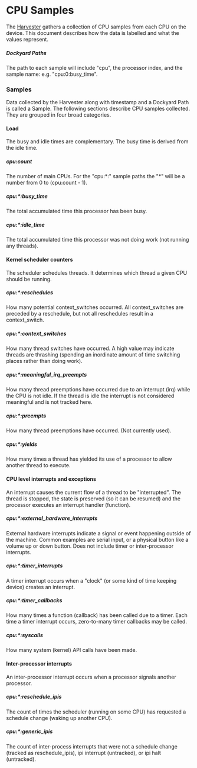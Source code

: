 # CPU Samples

The [Harvester](README.md) gathers a collection of CPU samples from each CPU on
the device. This document describes how the data is labelled and what the values
represent.

##### Dockyard Paths

The path to each sample will include "cpu", the processor index, and the sample
name: e.g. "cpu:0:busy_time".

### Samples

Data collected by the Harvester along with timestamp and a Dockyard Path is
called a Sample. The following sections describe CPU samples collected. They are
grouped in four broad categories.

#### Load

The busy and idle times are complementary. The busy time is derived from the
idle time.

##### cpu:count
The number of main CPUs. For the "cpu:\*:" sample paths the "\*" will be a
number from 0 to (cpu:count - 1).

##### cpu:\*:busy_time
The total accumulated time this processor has been busy.

##### cpu:\*:idle_time
The total accumulated time this processor was not doing work (not running any
threads).

#### Kernel scheduler counters

The scheduler schedules threads. It determines which thread a given CPU should
be running.

##### cpu:\*:reschedules
How many potential context_switches occurred. All context_switches are
preceded by a reschedule, but not all reschedules result in a context_switch.

##### cpu:\*:context_switches
How many thread switches have occurred. A high value may indicate threads
are thrashing (spending an inordinate amount of time switching places rather
than doing work).

##### cpu:\*:meaningful_irq_preempts
How many thread preemptions have occurred due to an interrupt (irq) while the
CPU is not idle. If the thread is idle the interrupt is not considered
meaningful and is not tracked here.

##### cpu:\*:preempts
How many thread preemptions have occurred. (Not currently used).

##### cpu:\*:yields
How many times a thread has yielded its use of a processor to allow another
thread to execute.

#### CPU level interrupts and exceptions

An interrupt causes the current flow of a thread to be "interrupted". The thread
is stopped, the state is preserved (so it can be resumed) and the processor
executes an interrupt handler (function).

##### cpu:\*:external_hardware_interrupts
External hardware interrupts indicate a signal or event happening outside of
the machine. Common examples are serial input, or a physical button like a
volume up or down button. Does not include timer or inter-processor interrupts.

##### cpu:\*:timer_interrupts
A timer interrupt occurs when a "clock" (or some kind of time keeping device)
creates an interrupt.

##### cpu:\*:timer_callbacks
How many times a function (callback) has been called due to a timer. Each time
a timer interrupt occurs, zero-to-many timer callbacks may be called.

##### cpu:\*:syscalls
How many system (kernel) API calls have been made.

#### Inter-processor interrupts

An inter-processor interrupt occurs when a processor signals another processor.

##### cpu:\*:reschedule_ipis
The count of times the scheduler (running on some CPU) has requested a
schedule change (waking up another CPU).

##### cpu:\*:generic_ipis
The count of inter-process interrupts that were not a schedule change (tracked
as reschedule_ipis), ipi interrupt (untracked), or ipi halt (untracked).

